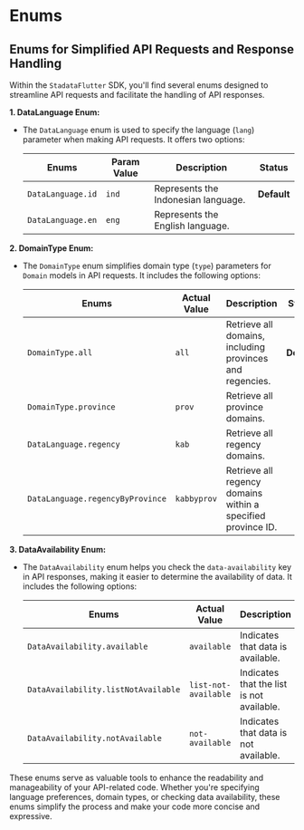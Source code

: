 # Enums

## Enums for Simplified API Requests and Response Handling

Within the `StadataFlutter` SDK, you'll find several enums designed to streamline API requests and facilitate the handling of API responses.

**1. DataLanguage Enum:**

- The `DataLanguage` enum is used to specify the language (`lang`) parameter when making API requests. It offers two options:

  | Enums             | Param Value | Description                         | Status      |
  | ----------------- | ----------- | ----------------------------------- | ----------- |
  | `DataLanguage.id` | `ind`       | Represents the Indonesian language. | **Default** |
  | `DataLanguage.en` | `eng`       | Represents the English language.    |             |

**2. DomainType Enum:**

- The `DomainType` enum simplifies domain type (`type`) parameters for `Domain` models in API requests. It includes the following options:

  | Enums                            | Actual Value | Description                                                  | Status      |
  | -------------------------------- | ------------ | ------------------------------------------------------------ | ----------- |
  | `DomainType.all`                 | `all`        | Retrieve all domains, including provinces and regencies.     | **Default** |
  | `DomainType.province`            | `prov`       | Retrieve all province domains.                               |             |
  | `DataLanguage.regency`           | `kab`        | Retrieve all regency domains.                                |             |
  | `DataLanguage.regencyByProvince` | `kabbyprov`  | Retrieve all regency domains within a specified province ID. |             |

**3. DataAvailability Enum:**

- The `DataAvailability` enum helps you check the `data-availability` key in API responses, making it easier to determine the availability of data. It includes the following options:

  | Enums                               | Actual Value         | Description                               |
  | ----------------------------------- | -------------------- | ----------------------------------------- |
  | `DataAvailability.available`        | `available`          | Indicates that data is available.         |
  | `DataAvailability.listNotAvailable` | `list-not-available` | Indicates that the list is not available. |
  | `DataAvailability.notAvailable`     | `not-available`      | Indicates that data is not available.     |

These enums serve as valuable tools to enhance the readability and manageability of your API-related code. Whether you're specifying language preferences, domain types, or checking data availability, these enums simplify the process and make your code more concise and expressive.
